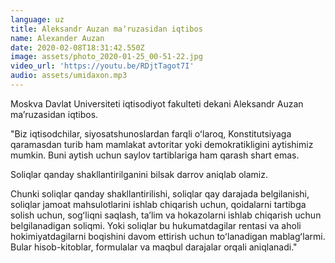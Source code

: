 ```yaml
---
language: uz
title: Aleksandr Auzan maʼruzasidan iqtibos
name: Alexander Auzan
date: 2020-02-08T18:31:42.550Z
image: assets/photo_2020-01-25_00-51-22.jpg
video_url: 'https://youtu.be/RDjtTagot7I'
audio: assets/umidaxon.mp3
---
```

Moskva Davlat Universiteti iqtisodiyot fakulteti dekani Aleksandr Auzan maʼruzasidan iqtibos.

"Biz iqtisodchilar, siyosatshunoslardan farqli oʻlaroq, Konstitutsiyaga qaramasdan turib ham mamlakat avtoritar yoki demokratikligini aytishimiz mumkin. Buni aytish uchun saylov tartiblariga ham qarash shart emas.

Soliqlar qanday shakllantirilganini bilsak darrov aniqlab olamiz.

Chunki soliqlar qanday shakllantirilishi, soliqlar qay darajada belgilanishi, soliqlar jamoat mahsulotlarini ishlab chiqarish uchun, qoidalarni tartibga solish uchun, sogʻliqni saqlash, taʼlim va hokazolarni ishlab chiqarish uchun belgilanadigan soliqmi. Yoki soliqlar bu hukumatdagilar rentasi va aholi hokimiyatdagilarni boqishini davom ettirish uchun toʻlanadigan mablagʻlarmi. Bular hisob-kitoblar, formulalar va maqbul darajalar orqali aniqlanadi."
